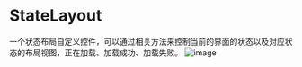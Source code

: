 # StateLayout
一个状态布局自定义控件，可以通过相关方法来控制当前的界面的状态以及对应状态的布局视图，正在加载、加载成功、加载失败。
![image](https://github.com/darkSuperman/StateLayout/app/src/main/GIF/Test.gif ) 

